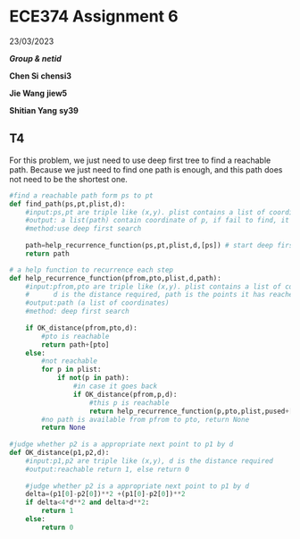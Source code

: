 # ECE374 Assignment 6

23/03/2023

***Group & netid***

**Chen Si**  	**chensi3**

**Jie Wang** 		**jiew5**

**Shitian Yang** 	**sy39**

## T4

 For this problem, we just need to use deep first tree to find a reachable path. Because we just need to find one path is enough, and this path does not need to be the shortest one.



```python
#find a reachable path form ps to pt
def find_path(ps,pt,plist,d):
    #input:ps,pt are triple like (x,y). plist contains a list of coordinate of p, d is the distance required
    #output: a list(path) contain coordinate of p, if fail to find, it returns None
    #method:use deep first search
    
    path=help_recurrence_function(ps,pt,plist,d,[ps]) # start deep first search
    return path

# a help function to recurrence each step
def help_recurrence_function(pfrom,pto,plist,d,path):
    #input:pfrom,pto are triple like (x,y). plist contains a list of coordinate of p,
    #      d is the distance required, path is the points it has reached
    #output:path (a list of coordinates)
    #method: deep first search
    
    if OK_distance(pfrom,pto,d):
        #pto is reachable
        return path+[pto]
    else:
        #not reachable
        for p in plist:
            if not(p in path):
                #in case it goes back
                if OK_distance(pfrom,p,d):
                    #this p is reachable
                    return help_recurrence_function(p,pto,plist,pused+[p],d,path+[p])
        #no path is available from pfrom to pto, return None
        return None
                    
#judge whether p2 is a appropriate next point to p1 by d    
def OK_distance(p1,p2,d):
    #input:p1,p2 are triple like (x,y), d is the distance required
    #output:reachable return 1, else return 0
    
    #judge whether p2 is a appropriate next point to p1 by d
    delta=(p1[0]-p2[0])**2 +(p1[0]-p2[0])**2
    if delta<4*d**2 and delta>d**2:
        return 1
    else:
        return 0
```



